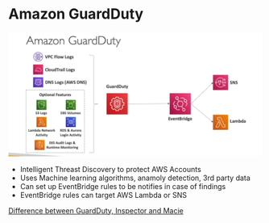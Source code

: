 # Amazon GuardDuty

![AmazonGuardDuty](images/AmazonGuardDuty.PNG)

- Intelligent Threast Discovery to protect AWS Accounts
- Uses Machine learning algorithms, anamoly detection, 3rd party data
- Can set up EventBridge rules to be notifies in case of findings
- EventBridge rules can target AWS Lambda or SNS

[Difference between GuardDuty, Inspector and Macie](macie.md)

